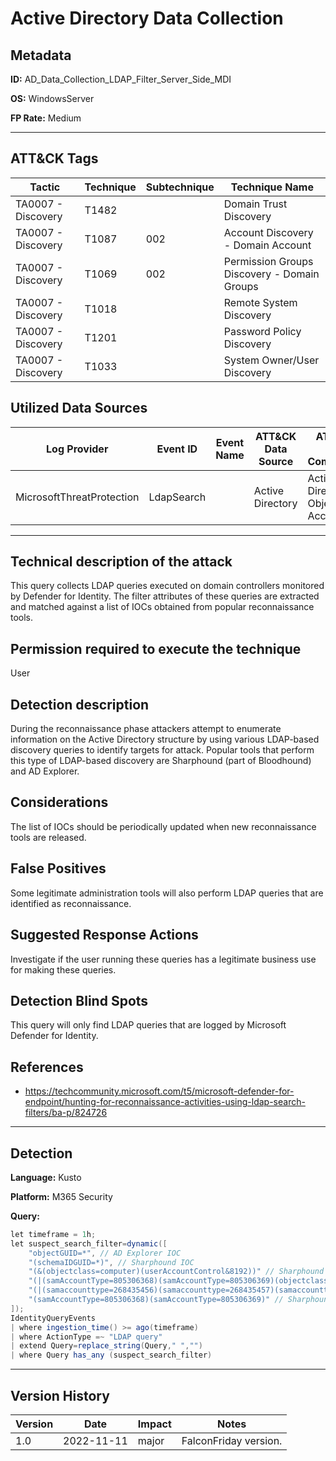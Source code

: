 # Active Directory Data Collection

## Metadata
**ID:** AD_Data_Collection_LDAP_Filter_Server_Side_MDI

**OS:** WindowsServer

**FP Rate:** Medium

---

## ATT&CK Tags

| Tactic | Technique | Subtechnique | Technique Name |
|---|---|---| --- |
| TA0007 - Discovery | T1482 |  | Domain Trust Discovery|
| TA0007 - Discovery | T1087 | 002 | Account Discovery - Domain Account|
| TA0007 - Discovery | T1069 | 002 | Permission Groups Discovery - Domain Groups|
| TA0007 - Discovery | T1018 |  | Remote System Discovery|
| TA0007 - Discovery | T1201 |  | Password Policy Discovery|
| TA0007 - Discovery | T1033 |  | System Owner/User Discovery|

## Utilized Data Sources

| Log Provider | Event ID | Event Name | ATT&CK Data Source | ATT&CK Data Component|
|---------|---------|----------|---------|---------|
|MicrosoftThreatProtection|LdapSearch||Active Directory|Active Directory Object Access|
---

## Technical description of the attack
​This query collects LDAP queries executed on domain controllers monitored by Defender for Identity. The filter attributes of these queries are extracted and matched against a list of IOCs obtained from popular reconnaissance tools.


## Permission required to execute the technique
User

## Detection description
During the reconnaissance phase attackers attempt to enumerate information on the Active Directory structure by using various LDAP-based discovery queries to identify targets for attack. Popular tools that perform this type of LDAP-based discovery are Sharphound (part of Bloodhound) and AD Explorer.


## Considerations
The list of IOCs should be periodically updated when new reconnaissance tools are released.


## False Positives
Some legitimate administration tools will also perform LDAP queries that are identified as reconnaissance.


## Suggested Response Actions
Investigate if the user running these queries has a legitimate business use for making these queries.


## Detection Blind Spots
This query will only find LDAP queries that are logged by Microsoft Defender for Identity.


## References
* https://techcommunity.microsoft.com/t5/microsoft-defender-for-endpoint/hunting-for-reconnaissance-activities-using-ldap-search-filters/ba-p/824726

---

## Detection

**Language:** Kusto

**Platform:** M365 Security

**Query:**
```C#
let timeframe = 1h;
let suspect_search_filter=dynamic([
    "objectGUID=*", // AD Explorer IOC
    "(schemaIDGUID=*)", // Sharphound IOC
    "(&(objectclass=computer)(userAccountControl&8192))" // Sharphound IOC
    "(|(samAccountType=805306368)(samAccountType=805306369)(objectclass=organizationalUnit))", // Sharphound IOC
    "(|(samaccounttype=268435456)(samaccounttype=268435457)(samaccounttype=536870912)(samaccounttype=536870913))", // Sharphound IOC
    "(samAccountType=805306368)(samAccountType=805306369)" // Sharphound IOC
]);
IdentityQueryEvents
| where ingestion_time() >= ago(timeframe)
| where ActionType =~ "LDAP query"
| extend Query=replace_string(Query," ","")
| where Query has_any (suspect_search_filter)
```


---

## Version History
| Version | Date | Impact | Notes |
|---------|------|--------|------|
| 1.0  | 2022-11-11| major | FalconFriday version. |
